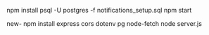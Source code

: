npm install
psql -U postgres -f notifications_setup.sql
npm start

new-
npm install express cors dotenv pg node-fetch
node server.js